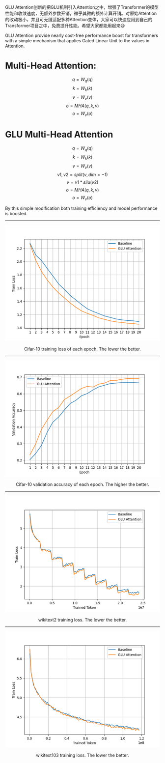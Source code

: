 GLU Attention创新的把GLU机制引入Attention之中，增强了Transformer的模型性能和收敛速度，无额外参数开销，微乎其微的额外计算开销。对原始Attention的改动极小，并且可无缝适配多种Attention变体，大家可以快速应用到自己的Transformer项目之中，免费提升性能。希望大家都能用起来😃

GLU Attention provide nearly cost-free performance boost for transformers with a simple mechanism that applies Gated Linear Unit to the values in Attention.

# Multi-Head Attention:
$$q=W_q(q)$$
$$k=W_k(k)$$
$$v=W_v(v)$$
$$o=MHA(q,k,v)$$
$$o=W_v(o)$$

# GLU Multi-Head Attention
$$q=W_q(q)$$
$$k=W_k(k)$$
$$v=W_v(v)$$
$$v1,v2=split(v,dim=-1)$$
$$v=v1*silu(v2)$$
$$o=MHA(q,k,v)$$
$$o=W_v(o)$$

By this simple modification both training efficiency and model performance is boosted.

---

![](./paper/cifar10_train_loss.png)
<center>Cifar-10 training loss of each epoch. The lower the better.</center>

---

![](./paper/cifar10_val_acc.png)
<center>Cifar-10 validation accuracy of each epoch. The higher the better.</center>

---

![](./paper/wikitext2_train_loss.png)
<center>wikitext2 training loss. The lower the better.</center>

---

![](./paper/wikitext103_train_loss.png)
<center>wikitext103 training loss. The lower the better.</center>

